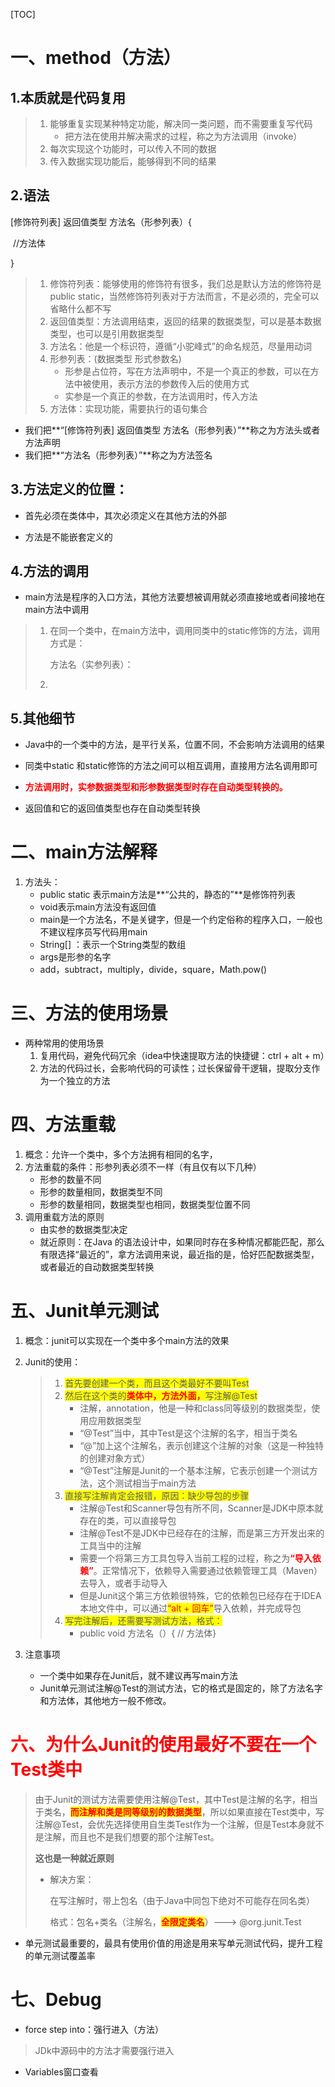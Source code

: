 [TOC]



# 一、method（方法）

## 1.本质就是代码复用

> 1. 能够重复实现某种特定功能，解决同一类问题，而不需要重复写代码
>    - 把方法在使用并解决需求的过程，称之为方法调用（invoke）
> 2. 每次实现这个功能时，可以传入不同的数据
> 3. 传入数据实现功能后，能够得到不同的结果

## 2.语法

[修饰符列表]	返回值类型	方法名（形参列表）{

​		//方法体

}

> 1. 修饰符列表：能够使用的修饰符有很多，我们总是默认方法的修饰符是public static，当然修饰符列表对于方法而言，不是必须的，完全可以省略什么都不写
> 2. 返回值类型：方法调用结束，返回的结果的数据类型，可以是基本数据类型，也可以是引用数据类型
> 3. 方法名：他是一个标识符，遵循“小驼峰式”的命名规范，尽量用动词
> 4. 形参列表：(数据类型 形式参数名)
>    - 形参是占位符，写在方法声明中，不是一个真正的参数，可以在方法中被使用，表示方法的参数传入后的使用方式
>    - 实参是一个真正的参数，在方法调用时，传入方法
> 5. 方法体：实现功能，需要执行的语句集合

- 我们把**“[修饰符列表]	返回值类型	方法名（形参列表）”**称之为方法头或者方法声明
- 我们把**“方法名（形参列表）”**称之为方法签名

## 3.方法定义的位置：

- 首先必须在类体中，其次必须定义在其他方法的外部

- 方法是不能嵌套定义的

## 4.方法的调用

- main方法是程序的入口方法，其他方法要想被调用就必须直接地或者间接地在main方法中调用

> 1. 在同一个类中，在main方法中，调用同类中的static修饰的方法，调用方式是：
>
>    方法名（实参列表）：
>
> 2. 

## 5.其他细节

- Java中的一个类中的方法，是平行关系，位置不同，不会影响方法调用的结果
- 同类中static 和static修饰的方法之间可以相互调用，直接用方法名调用即可

- <font color=red>**方法调用时，实参数据类型和形参数据类型时存在自动类型转换的。**</font>
- 返回值和它的返回值类型也存在自动类型转换

# 二、main方法解释

1. 方法头：
   - public static 表示main方法是**“公共的，静态的”**是修饰符列表
   - void表示main方法没有返回值
   - main是一个方法名，不是关键字，但是一个约定俗称的程序入口，一般也不建议程序员写代码用main
   - String[] ：表示一个String类型的数组
   - args是形参的名字
   - add，subtract，multiply，divide，square，Math.pow()

# 三、方法的使用场景

- 两种常用的使用场景
  1. 复用代码，避免代码冗余（idea中快速提取方法的快捷键：ctrl + alt + m）
  2. 方法的代码过长，会影响代码的可读性；过长保留骨干逻辑，提取分支作为一个独立的方法

# 四、方法重载

1. 概念：允许一个类中，多个方法拥有相同的名字，
2. 方法重载的条件：形参列表必须不一样（有且仅有以下几种）
   - 形参的数量不同
   - 形参的数量相同，数据类型不同
   - 形参的数量相同，数据类型也相同，数据类型位置不同
3. 调用重载方法的原则
   - 由实参的数据类型决定
   - 就近原则：在Java 的语法设计中，如果同时存在多种情况都能匹配，那么有限选择“最近的”，拿方法调用来说，最近指的是，恰好匹配数据类型，或者最近的自动数据类型转换

# 五、Junit单元测试

1. 概念：junit可以实现在一个类中多个main方法的效果

2. Junit的使用：

   > 1. <span style="background:yellow">首先要创建一个类，而且这个类最好不要叫Test</span>
   > 2. <span style="background:yellow">然后在这个类的<font color=red>**类体中，方法外面，**</font>写注解@Test</span>
   >    - 注解，annotation，他是一种和class同等级别的数据类型，使用应用数据类型
   >    - “@Test”当中，其中Test是这个注解的名字，相当于类名
   >    - “@”加上这个注解名，表示创建这个注解的对象（这是一种独特的创建对象方式）
   >    - “@Test”注解是Junit的一个基本注解，它表示创建一个测试方法，这个测试相当于main方法
   > 3. <span style="background:yellow">直接写注解肯定会报错，原因：缺少导包的步骤</span>
   >    - 注解@Test和Scanner导包有所不同，Scanner是JDK中原本就存在的类，可以直接导包
   >    - 注解@Test不是JDK中已经存在的注解，而是第三方开发出来的工具当中的注解
   >    - 需要一个将第三方工具包导入当前工程的过程，称之为<font color=red>**“导入依赖”**</font>。正常情况下，依赖导入需要通过依赖管理工具（Maven）去导入，或者手动导入
   >    - 但是Junit这个第三方依赖很特殊，它的依赖包已经存在于IDEA本地文件中，可以通过<span style="background:yellow;color:red">“alt + 回车”</span>导入依赖，并完成导包
   > 4. <span style="background:yellow">写完注解后，还需要写测试方法，格式：</span>
   >    - public	void	方法名（）{	// 方法体}

3. 注意事项

   - 一个类中如果存在Junit后，就不建议再写main方法
   - Junit单元测试注解@Test的测试方法，它的格式是固定的，除了方法名字和方法体，其他地方一般不修改。

# <font color=red>六、为什么Junit的使用最好不要在一个Test类中</font>

> 由于Junit的测试方法需要使用注解@Test，其中Test是注解的名字，相当于类名，<span style="background:yellow;color:red">**而注解和类是同等级别的数据类型**</span>，所以如果直接在Test类中，写注解@Test，会优先选择使用自生类Test作为一个注解，但是Test本身就不是注解，而且也不是我们想要的那个注解Test。
>
> **这也是一种就近原则**
>
> - 解决方案：
>
>   在写注解时，带上包名（由于Java中同包下绝对不可能存在同名类）
>
>   格式：包名+类名（注解名，<span style="background:yellow;color:red">**全限定类名**</span>）---> @org.junit.Test

- 单元测试最重要的，最具有使用价值的用途是用来写单元测试代码，提升工程的单元测试覆盖率

# 七、Debug

- force step into：强行进入（方法）

> JDk中源码中的方法才需要强行进入

- Variables窗口查看